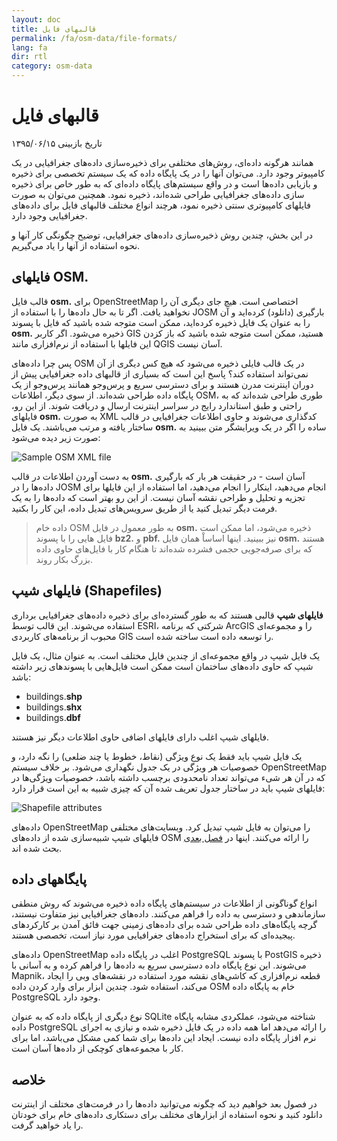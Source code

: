```yaml
---
layout: doc
title: قالبهای فایل
permalink: /fa/osm-data/file-formats/
lang: fa
dir: rtl
category: osm-data
---
```


قالبهای فایل
=============

تاریخ بازبینی ۱۳۹۵/۰۶/۱۵

همانند هرگونه داده‌ای، روش‌های مختلفی برای ذخیره‌سازی داده‌های جغرافیایی در یک کامپیوتر وجود دارد. می‌توان آنها را در یک پایگاه داده که یک سیستم تخصصی برای ذخیره و بازیابی داده‌ها است و در واقع سیستم‌های پایگاه داده‌ای که به طور خاص برای ذخیره سازی داده‌های جغرافیایی طراحی شده‌اند، ذخیره نمود. همچنین می‌توان به صورت فایلهای کامپیوتری سنتی ذخیره نمود، هرچند انواع مختلف قالبهای فایل برای داده‌های جغرافیایی وجود دارد.  

در این بخش، چندین روش ذخیره‌سازی داده‌های جغرافیایی، توضیح چگونگی کار آنها و نحوه استفاده از آنها را یاد می‌گیریم.  

فایلهای OSM.
-----------

قالب فایل **osm.** برای OpenStreetMap اختصاصی است. هیچ جای دیگری آن را نخواهید یافت. اگر تا به حال داده‌ها را با استفاده از JOSM بارگیری (دانلود) کرده‌اید و آن را به عنوان یک فایل ذخیره کرده‌اید، ممکن است متوجه شده باشید که فایل با پسوند **osm.** ذخیره می‌شود. اگر کاربر GIS هستید، ممکن است متوجه شده باشید که باز کزدن این فایلها با استفاده از نرم‌افزاری مانند QGIS آسان نیست.  

پس چرا داده‌های OSM در یک قالب فایلی ذخیره می‌شود که هیچ کس دیگری از آن نمی‌تواند استفاده کند؟ پاسخ این است که بسیاری از ‌قالبهای داده جغرافیایی پیش از دوران اینترنت مدرن هستند و برای دسترسی سریع و پرس‌وجو همانند پرس‌وجو از یک پایگاه داده طراحی شده‌اند. از سوی دیگر، اطلاعات OSM،  طوری طراحی شده‌اند که به راحتی و طبق استاندارد رایج در سراسر اینترنت ارسال و دریافت شوند. از این رو، فایلهای **osm.** به صورت XML کدگذاری می‌شوند و حاوی اطلاعات جغرافیایی در قالب ساختار یافته و مرتب می‌باشند. یک فایل **osm.** ساده را اگر در یک ویرایشگر متن ببینید به صورت زیر دیده می‌شود:  

![Sample OSM XML file][]

به دست آوردن اطلاعات در قالب **osm.** آسان است - در حقیقت هر بار که بارگیری داده‌ها را در JOSM انجام می‌دهید، اینکار را انجام می‌دهید، اما استفاده از این فایلها برای تجزیه و تحلیل و طراحی نقشه آسان نیست. از این رو بهتر است که داده‌ها را به یک فرمت دیگر تبدیل کنید یا از طریق سرویس‌های تبدیل داده، این کار را بکنید.  

> داده خام OSM به طور معمول در فایل **osm.** ذخیره می‌شود، اما ممکن است فایل هایی را با پسوند **bz2.** و **pbf.** نیز ببینید. اینها اساساْ همان فایل **osm.** هستند که برای صرفه‌جویی حجمی فشرده شده‌اند تا هنگام کار با فایل‌های حاوی داده بزرگ بکار روند.  

فایلهای شیپ (Shapefiles)
----------

**فایلهای شیپ** قالبی هستند که به طور گسترده‌ای برای ذخیره داده‌های جغرافیایی برداری استفاده می‌شوند. این قالب توسط ESRI، شرکتی که برنامه ArcGIS را و مجموعه‌ای محبوب از برنامه‌های کاربردی GIS را توسعه داده است ساخته شده است.  

یک فایل شیپ در واقع مجموعه‌ای از چندین فایل مختلف است. به عنوان مثال، یک فایل شیپ که حاوی داده‌های ساختمان است ممکن است فایل‌هایی با پسوندهای زیر داشته باشد:  

-	buildings.**shp**
-	buildings.**shx**
-	buildings.**dbf**

فایلهای شیپ اغلب دارای فایلهای اضافی حاوی اطلاعات دیگر نیز هستند.  

یک فایل شیپ باید فقط یک نوع ویژگی (نقاط، خطوط یا چند ضلعی) را نگه دارد، و خصوصیات هر ویژگی در یک جدول نگهداری می‌شود. بر خلاف سیستم OpenStreetMap که در آن هر شیء می‌تواند تعداد نامحدودی برچسب داشته باشد، خصوصیات ویژگی‌ها در فایلهای شیپ باید در ساختار جدول تعریف شده آن که چیزی شبیه به این است قرار دارد:  

![Shapefile attributes][]

داده‌های OpenStreetMap را می‌توان به فایل شیپ تبدیل کرد. وبسایت‌های مختلفی فایلهای شیپ شبیه‌سازی شده از داده‌های OSM را ارائه می‌کنند. اینها در [فصل بعدی](/fa/osm-data/getting-data) بحث شده اند.  

پایگاههای داده
---------

انواع گوناگونی از اطلاعات در سیستم‌های پایگاه داده ذخیره می‌شوند که روش منطقی سازماندهی و دسترسی به داده را فراهم می‌کنند. داده‌های جغرافیایی نیز متفاوت نیستند، گرچه پایگاه‌های داده طراحی شده برای داده‌های زمینی جهت فائق آمدن بر کارکردهای پیجیده‌ای که برای استخراج داده‌های جغرافیایی مورد نیاز است، تخصصی هستند.  

داده‌های OpenStreetMap اغلب در پایگاه داده PostgreSQL با پسوند PostGIS ذخیره می‌شوند. این نوع پایگاه داده دسترسی سریع به داده‌ها را فراهم کرده و به آسانی با Mapnik، قطعه نرم‌افزاری که کاشی‌های نقشه مورد استفاده در نقشه‌های وبی را ایجاد می‌کند، استفاده شود. چندین ابزار برای وارد کردن داده OSM خام به پایگاه داده PostgreSQL وجود دارد.  

نوع دیگری از پایگاه داده که به عنوان SQLite شناخته می‌شود، عملکردی مشابه پایگاه داده PostgreSQL را ارائه می‌دهد اما همه داده در یک فایل ذخیره شده و نیازی به اجرای نرم افزار پایگاه داده نیست. ایجاد این داده‌ها برای شما کمی مشکل می‌باشد، اما برای کار با مجموعه‌های کوچکی از داده‌ها آسان است.  

خلاصه
-------

در فصول بعد خواهیم دید که چگونه می‌توانید داده‌ها را در فرمت‌های مختلف از اینترنت دانلود کنید و نحوه استفاده از ابزارهای مختلف برای دستکاری داده‌های خام برای خودتان را یاد خواهید گرفت.  


[Sample OSM XML file]: /images/osm-data/example_osm.png
[Shapefile attributes]: /images/osm-data/shapefile_attributes.png